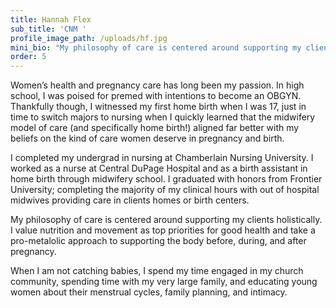 ```yaml
---
title: Hannah Flex
sub_title: 'CNM '
profile_image_path: /uploads/hf.jpg
mini_bio: "My philosophy of care is centered around supporting my clients holistically. I value nutrition and movement as top priorities for good health and take a pro-metalolic approach to supporting the body before, during, and after pregnancy.\_"
order: 5
---
```

Women’s health and pregnancy care has long been my passion. In high school, I was poised for premed with intentions to become an OBGYN. Thankfully though, I witnessed my first home birth when I was 17, just in time to switch majors to nursing when I quickly learned that the midwifery model of care (and specifically home birth!) aligned far better with my beliefs on the kind of care women deserve in pregnancy and birth.&nbsp;

I completed my undergrad in nursing at Chamberlain Nursing University. I worked as a nurse at Central DuPage Hospital and as a birth assistant in home birth through midwifery school. I graduated with honors from Frontier University; completing the majority of my clinical hours with out of hospital midwives providing care in clients homes or birth centers.&nbsp;

My philosophy of care is centered around supporting my clients holistically. I value nutrition and movement as top priorities for good health and take a pro-metalolic approach to supporting the body before, during, and after pregnancy.&nbsp;

When I am not catching babies, I spend my time engaged in my church community, spending time with my very large family, and educating young women about their menstrual cycles, family planning, and intimacy.